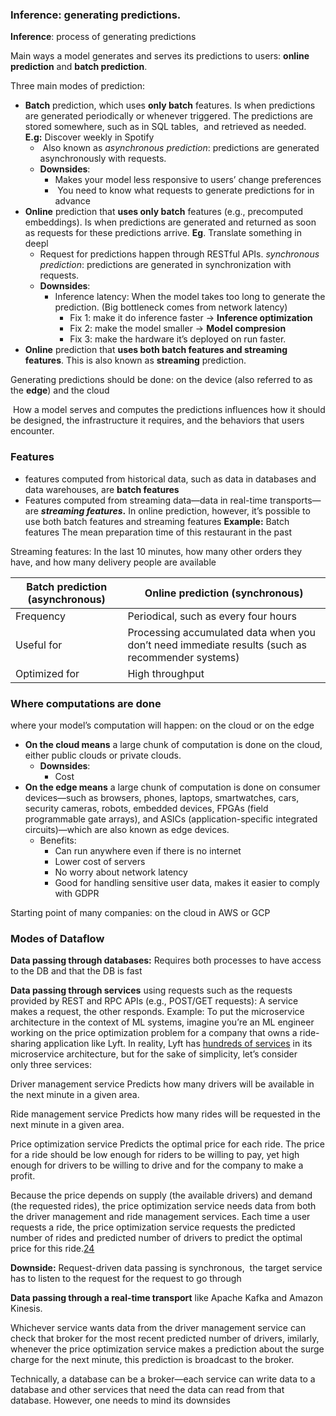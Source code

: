 
### Inference: generating predictions. 
**Inference**: process of generating predictions

Main ways a model generates and serves its predictions to users: **online prediction** and **batch prediction**. 

Three main modes of prediction:
- **Batch** prediction, which uses **only batch** features. Is when predictions are generated periodically or whenever triggered. The predictions are stored somewhere, such as in SQL tables,  and retrieved as needed. **E.g:** Discover weekly in Spotify
	-  Also known as _asynchronous prediction_: predictions are generated asynchronously with requests.
	- **Downsides**: 
		- Makes your model less responsive to users’ change preferences
		-  You need to know what requests to generate predictions for in advance
- **Online** prediction that **uses only batch** features (e.g., precomputed embeddings). Is when predictions are generated and returned as soon as requests for these predictions arrive. **Eg**. Translate something in deepl
	- Request for predictions happen through RESTful APIs. _synchronous prediction_: predictions are generated in synchronization with requests.
	- **Downsides**:
		- Inference latency: When the model takes too long to generate the prediction.  (Big bottleneck comes from network latency)
			- Fix 1: make it do inference faster -> **Inference optimization**
			- Fix 2: make the model smaller -> **Model compresion** 
			- Fix 3: make the hardware it’s deployed on run faster.
- **Online** prediction that **uses both batch features and streaming features**. This is also known as **streaming** prediction.

Generating predictions should be done: on the device (also referred to as the **edge**)  and the cloud


 How a model serves and computes the predictions influences how it should be designed, the infrastructure it requires, and the behaviors that users encounter.


### Features
* features computed from historical data, such as data in databases and data warehouses, are **batch features**
* Features computed from streaming data—data in real-time transports—are **_streaming features_.** In online prediction, however, it’s possible to use both batch features and streaming features
**Example:**
Batch features The mean preparation time of this restaurant in the past

Streaming features: In the last 10 minutes, how many other orders they have, and how many delivery people are available


|Batch prediction (asynchronous)|Online prediction (synchronous)|
|---|---|
|Frequency|Periodical, such as every four hours|As soon as requests come|
|Useful for|Processing accumulated data when you don’t need immediate results (such as recommender systems)|When predictions are needed as soon as a data sample is generated (such as fraud detection)|
|Optimized for|High throughput|Low latency|


### Where computations are done
where your model’s computation will happen: on the cloud or on the edge
- **On the cloud means** a large chunk of computation is done on the cloud, either public clouds or private clouds.
	- **Downsides**: 
		- Cost
- **On the edge means** a large chunk of computation is done on consumer devices—such as browsers, phones, laptops, smartwatches, cars, security cameras, robots, embedded devices, FPGAs (field programmable gate arrays), and ASICs (application-specific integrated circuits)—which are also known as edge devices.
	- Benefits:
		- Can run anywhere even if there is no internet
		- Lower cost of servers
		- No worry about network latency
		- Good for handling sensitive user data, makes it easier to comply with GDPR

Starting point of many companies: on the cloud in AWS or GCP

### Modes of Dataflow

**Data passing through databases:** Requires both processes to have access to the DB and that the DB is fast

**Data passing through services** using requests such as the requests provided by REST and RPC APIs (e.g., POST/GET requests): A service makes a request, the other responds.
Example: To put the microservice architecture in the context of ML systems, imagine you’re an ML engineer working on the price optimization problem for a company that owns a ride-sharing application like Lyft. In reality, Lyft has [hundreds of services](https://oreil.ly/6fl8f) in its microservice architecture, but for the sake of simplicity, let’s consider only three services:

Driver management service Predicts how many drivers will be available in the next minute in a given area.

Ride management service Predicts how many rides will be requested in the next minute in a given area.

Price optimization service Predicts the optimal price for each ride. The price for a ride should be low enough for riders to be willing to pay, yet high enough for drivers to be willing to drive and for the company to make a profit.

Because the price depends on supply (the available drivers) and demand (the requested rides), the price optimization service needs data from both the driver management and ride management services. Each time a user requests a ride, the price optimization service requests the predicted number of rides and predicted number of drivers to predict the optimal price for this ride.[24](https://learning.oreilly.com/library/view/designing-machine-learning/9781098107956/ch03.html#ch01fn78)

**Downside:** 
Request-driven data passing is synchronous,  the target service has to listen to the request for the request to go through

**Data passing through a real-time transport** like Apache Kafka and Amazon Kinesis.

Whichever service wants data from the driver management service can check that broker for the most recent predicted number of drivers, imilarly, whenever the price optimization service makes a prediction about the surge charge for the next minute, this prediction is broadcast to the broker. 

Technically, a database can be a broker—each service can write data to a database and other services that need the data can read from that database. However, one needs to mind its downsides
